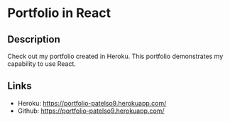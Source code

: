 # Portfolio in React

## Description
Check out my portfolio created in Heroku. This portfolio demonstrates my capability to use React. 

## Links
* Heroku: https://portfolio-patelso9.herokuapp.com/
* Github: https://portfolio-patelso9.herokuapp.com/

